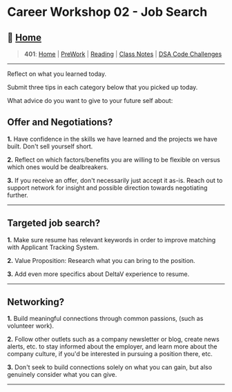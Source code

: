 # Career Workshop 02 - Job Search

## 🏡 [**Home**](https://mistidinzy.github.io/ReadingNotes/)

> **401**: [Home](/401home.md)
|
[PreWork](/401/preworkRM.md)
|
[Reading](/401/ReadingRM.md)
|
[Class Notes](/401/ClassRM.md)
|
[DSA Code Challenges](https://mistidinzy.github.io/data-structures-and-algorithms/)

_____

Reflect on what you learned today.

Submit three tips in each category below that you picked up today.

What advice do you want to give to your future self about:

## Offer and Negotiations?

**1.** Have confidence in the skills we have learned and the projects we have built. Don't sell yourself short.

**2.** Reflect on which factors/benefits you are willing to be flexible on versus which ones would be dealbreakers.

**3.** If you receive an offer, don't necessarily just accept it as-is. Reach out to support network for insight and possible direction towards negotiating further.

_____

## Targeted job search?

**1.** Make sure resume has relevant keywords in order to improve matching with Applicant Tracking System.

**2.** Value Proposition: Research what you can bring to the position.

**3.** Add even more specifics about DeltaV experience to resume.

_____

## Networking?

**1.** Build meaningful connections through common passions, (such as volunteer work).

**2.** Follow other outlets such as a company newsletter or blog, create news alerts, etc. to stay informed about the employer, and learn more about the company culture, if you'd be interested in pursuing a position there, etc.

**3.** Don't seek to build connections solely on what you can gain, but also genuinely consider what you can give.

_____
